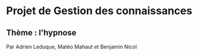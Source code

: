 # Projet de Gestion des connaissances
## Thème : l'hypnose
Par Adrien Leduque, Matéo Mahaut et Benjamin Nicol